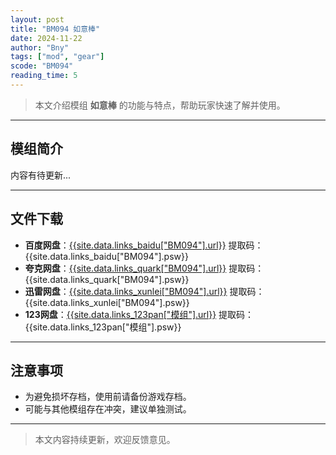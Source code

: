 ```yaml
---
layout: post
title: "BM094 如意棒"
date: 2024-11-22
author: "Bny"
tags: ["mod", "gear"]
scode: "BM094"
reading_time: 5
---
```


> 本文介绍模组 **如意棒** 的功能与特点，帮助玩家快速了解并使用。

---

## 模组简介

内容有待更新...

---

## 文件下载
- **百度网盘**：[{{site.data.links_baidu["BM094"].url}}]({{site.data.links_baidu["BM094"].url}}) 提取码：{{site.data.links_baidu["BM094"].psw}}
- **夸克网盘**：[{{site.data.links_quark["BM094"].url}}]({{site.data.links_quark["BM094"].url}}) 提取码：{{site.data.links_quark["BM094"].psw}}
- **迅雷网盘**：[{{site.data.links_xunlei["BM094"].url}}]({{site.data.links_xunlei["BM094"].url}}) 提取码：{{site.data.links_xunlei["BM094"].psw}}
- **123网盘**：[{{site.data.links_123pan["模组"].url}}]({{site.data.links_123pan["模组"].url}}) 提取码：{{site.data.links_123pan["模组"].psw}}

---

## 注意事项
- 为避免损坏存档，使用前请备份游戏存档。
- 可能与其他模组存在冲突，建议单独测试。

---

> 本文内容持续更新，欢迎反馈意见。
